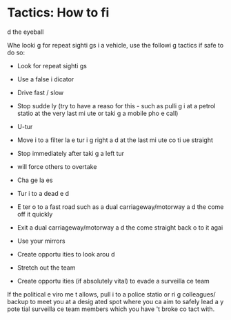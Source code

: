 [Title]: # (Тактика: как найти глазное яблоко)
[Order]: # (20)

# Tactics: How to fi
d the eyeball

Whe
 looki
g for repeat sighti
gs i
 a vehicle, use the followi
g tactics if safe to do so:

*   Look for repeat sighti
gs
*   Use a false i
dicator
*   Drive fast / slow
*   Stop sudde
ly (try to have a reaso
 for this - such as pulli
g i
 at a petrol statio
 at the very last mi
ute or taki
g a mobile pho
e call)
*   U-tur

*   Move i
to a filter la
e tur
i
g right a
d at the last mi
ute co
ti
ue straight
*   Stop immediately after taki
g a left tur
 - will force others to overtake
*   Cha
ge la
es
*   Tur
 i
to a dead e
d
*   E
ter o
to a fast road such as a dual carriageway/motorway a
d the
 come off it quickly
*   Exit a dual carriageway/motorway a
d the
 come straight back o
to it agai

*   Use your mirrors
*   Create opportu
ities to look arou
d
*   Stretch out the team
*   Create opportu
ities (if absolutely vital) to evade a surveilla
ce team

If the political e
viro
me
t allows, pull i
 to a police statio
 or ri
g colleagues/ backup to meet you at a desig
ated spot where you ca
 aim to safely lead a
y pote
tial surveilla
ce team members which you have
't broke
 co
tact with.